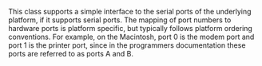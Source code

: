 This class supports a simple interface to the serial ports of the underlying platform, if it supports serial ports. The mapping of port numbers to hardware ports is platform specific, but typically follows platform ordering conventions. For example, on the Macintosh, port 0 is the modem port and port 1 is the printer port, since in the programmers documentation these ports are referred to as ports A and B.
